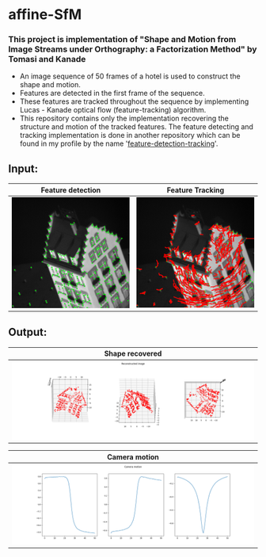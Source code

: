 # affine-SfM
### This project is implementation of "Shape and Motion from Image Streams under Orthography: a Factorization Method" by Tomasi and Kanade   

* An image sequence of 50 frames of a hotel is used to construct the shape and motion.  
* Features are detected in the first frame of the sequence.  
* These features are tracked throughout the sequence by implementing Lucas - Kanade optical flow (feature-tracking) algorithm.  
* This repository contains only the implementation recovering the structure and motion of the tracked features. The feature detecting and tracking implementation is done in another repository which can be found in my profile by the name '[feature-detection-tracking](https://github.com/Madhunc5229/feature-detection-tracking)'. 

## Input:  
Feature detection             |  Feature Tracking | 
:-------------------------:|:-------------------------:|
<img src="/data/feature_detection.png" width="275" alt="Alt text" title=""> | <img src="/data/Full_sequence.png" width="275" alt="Alt text" title=""> |

## Output:  
Shape recovered             |  
:-------------------------:|
<img src="/results/shape.png" width="550" alt="Alt text" title=""> |

Camera motion            |  
:-------------------------:|
<img src="/results/motion.png" width="550" alt="Alt text" title=""> |





